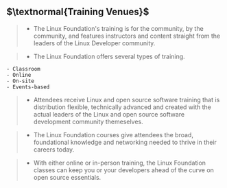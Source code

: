 ## $\textnormal{Training Venues}$

> - The Linux Foundation's training is for the community, by the community, and
    features instructors and content straight from the leaders of the Linux
    Developer community.

> - The Linux Foundation offers several types of training.

```plaintext
- Classroom
- Online
- On-site
- Events-based
```

> - Attendees receive Linux and open source software training that is distribution
    flexible, technically advanced and created with the actual leaders of the Linux
    and open source software development community themeselves.

> - The Linux Foundation courses give attendees the broad, foundational knowledge and
    networking needed to thrive in their careers today.

> - With either online or in-person training, the Linux Foundation classes can keep
    you or your developers ahead of the curve on open source essentials.
